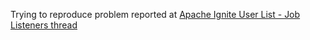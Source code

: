 Trying to reproduce problem reported at [Apache Ignite User List - Job Listeners thread](http://apache-ignite-users.70518.x6.nabble.com/Job-Listeners-tc16880.html)